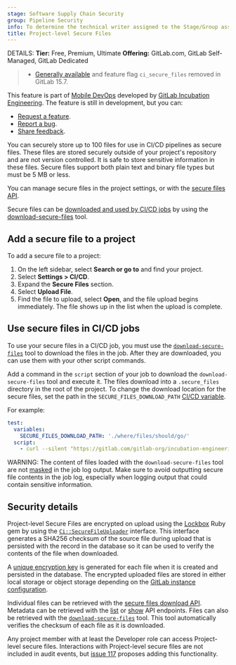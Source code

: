 ```yaml
---
stage: Software Supply Chain Security
group: Pipeline Security
info: To determine the technical writer assigned to the Stage/Group associated with this page, see https://handbook.gitlab.com/handbook/product/ux/technical-writing/#assignments
title: Project-level Secure Files
---
```


DETAILS:
**Tier:** Free, Premium, Ultimate
**Offering:** GitLab.com, GitLab Self-Managed, GitLab Dedicated

> - [Generally available](https://gitlab.com/gitlab-org/gitlab/-/issues/350748) and feature flag `ci_secure_files` removed in GitLab 15.7.

This feature is part of [Mobile DevOps](../mobile_devops/index.md) developed by [GitLab Incubation Engineering](https://handbook.gitlab.com/handbook/engineering/development/incubation/).
The feature is still in development, but you can:

- [Request a feature](https://gitlab.com/gitlab-org/incubation-engineering/mobile-devops/feedback/-/issues/new?issuable_template=feature_request).
- [Report a bug](https://gitlab.com/gitlab-org/incubation-engineering/mobile-devops/feedback/-/issues/new?issuable_template=report_bug).
- [Share feedback](https://gitlab.com/gitlab-org/incubation-engineering/mobile-devops/feedback/-/issues/new?issuable_template=general_feedback).

You can securely store up to 100 files for use in CI/CD pipelines as secure files. These files are stored securely outside of your project's repository and are not version controlled. It is safe to store sensitive information in these files. Secure files support both plain text and binary file types but must be 5 MB or less.

You can manage secure files in the project settings, or with the [secure files API](../../api/secure_files.md).

Secure files can be [downloaded and used by CI/CD jobs](#use-secure-files-in-cicd-jobs)
by using the [download-secure-files](https://gitlab.com/gitlab-org/incubation-engineering/mobile-devops/download-secure-files)
tool.

## Add a secure file to a project

To add a secure file to a project:

1. On the left sidebar, select **Search or go to** and find your project.
1. Select **Settings > CI/CD**.
1. Expand the **Secure Files** section.
1. Select **Upload File**.
1. Find the file to upload, select **Open**, and the file upload begins immediately.
   The file shows up in the list when the upload is complete.

## Use secure files in CI/CD jobs

To use your secure files in a CI/CD job, you must use the [`download-secure-files`](https://gitlab.com/gitlab-org/incubation-engineering/mobile-devops/download-secure-files)
tool to download the files in the job. After they are downloaded, you can use them
with your other script commands.

Add a command in the `script` section of your job to download the `download-secure-files` tool
and execute it. The files download into a `.secure_files` directory in the root of the project.
To change the download location for the secure files, set the path in the `SECURE_FILES_DOWNLOAD_PATH`
[CI/CD variable](../variables/_index.md).

For example:

```yaml
test:
  variables:
    SECURE_FILES_DOWNLOAD_PATH: './where/files/should/go/'
  script:
    - curl --silent "https://gitlab.com/gitlab-org/incubation-engineering/mobile-devops/download-secure-files/-/raw/main/installer" | bash
```

WARNING:
The content of files loaded with the `download-secure-files` tool are not [masked](../variables/_index.md#mask-a-cicd-variable)
in the job log output. Make sure to avoid outputting secure file contents in the job log,
especially when logging output that could contain sensitive information.

## Security details

Project-level Secure Files are encrypted on upload using the [Lockbox](https://github.com/ankane/lockbox)
Ruby gem by using the [`Ci::SecureFileUploader`](https://gitlab.com/gitlab-org/gitlab/-/blob/master/app/uploaders/ci/secure_file_uploader.rb)
interface. This interface generates a SHA256 checksum of the source file during upload
that is persisted with the record in the database so it can be used to verify the contents
of the file when downloaded.

A [unique encryption key](https://gitlab.com/gitlab-org/gitlab/-/blob/master/app/models/ci/secure_file.rb#L27)
is generated for each file when it is created and persisted in the database. The encrypted uploaded files
are stored in either local storage or object storage depending on the [GitLab instance configuration](../../administration/cicd/secure_files.md).

Individual files can be retrieved with the [secure files download API](../../api/secure_files.md#download-secure-file).
Metadata can be retrieved with the [list](../../api/secure_files.md#list-project-secure-files)
or [show](../../api/secure_files.md#show-secure-file-details) API endpoints. Files can also be retrieved
with the [`download-secure-files`](https://gitlab.com/gitlab-org/incubation-engineering/mobile-devops/download-secure-files)
tool. This tool automatically verifies the checksum of each file as it is downloaded.

Any project member with at least the Developer role can access Project-level secure files.
Interactions with Project-level secure files are not included in audit events, but
[issue 117](https://gitlab.com/gitlab-org/incubation-engineering/mobile-devops/readme/-/issues/117)
proposes adding this functionality.
